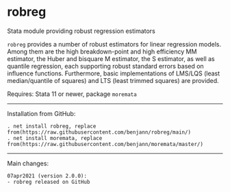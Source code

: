 # robreg
Stata module providing robust regression estimators

`robreg` provides a number of robust estimators for linear regression models.
Among them are the high breakdown-point and high efficiency MM estimator, the
Huber and bisquare M estimator, the S estimator, as well as quantile
regression, each supporting robust standard errors based on influence
functions. Furthermore, basic implementations of LMS/LQS (least median/quantile
of squares) and LTS (least trimmed squares) are provided.

Requires: Stata 11 or newer, package `moremata`

---

Installation from GitHub:

    . net install robreg, replace from(https://raw.githubusercontent.com/benjann/robreg/main/)
    . net install moremata, replace from(https://raw.githubusercontent.com/benjann/moremata/master/)

---

Main changes:

    07apr2021 (version 2.0.0):
    - robreg released on GitHub
